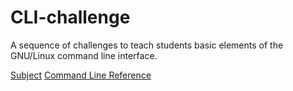 # CLI-challenge
A sequence of challenges to teach students basic elements of the GNU/Linux command line interface.

[Subject](Sujet/TD_Command_Line_Interface.pdf) 
[Command Line Reference](Reference/Command_Line_Reference.pdf)
